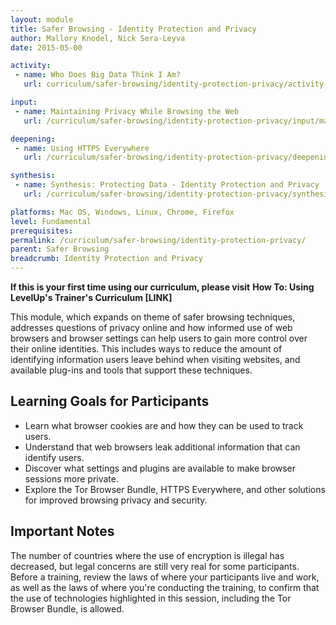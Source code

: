 ```yaml
---
layout: module
title: Safer Browsing - Identity Protection and Privacy
author: Mallory Knodel, Nick Sera-Leyva
date: 2015-05-00

activity:
 - name: Who Does Big Data Think I Am?
   url: curriculum/safer-browsing/identity-protection-privacy/activity-discussion/who-does-big-data-think-iam

input:
 - name: Maintaining Privacy While Browsing the Web
   url: /curriculum/safer-browsing/identity-protection-privacy/input/maintaining-privacy-while-browsing-web

deepening:
 - name: Using HTTPS Everywhere
   url: /curriculum/safer-browsing/identity-protection-privacy/deepening/using-https-everywhere

synthesis:
 - name: Synthesis: Protecting Data - Identity Protection and Privacy
   url: /curriculum/safer-browsing/identity-protection-privacy/synthesis/synthesis-identity-protection-privacy/

platforms: Mac OS, Windows, Linux, Chrome, Firefox
level: Fundamental
prerequisites:
permalink: /curriculum/safer-browsing/identity-protection-privacy/
parent: Safer Browsing
breadcrumb: Identity Protection and Privacy
---
```


**If this is your first time using our curriculum, please visit** **How To: Using LevelUp's Trainer's Curriculum [LINK]**

This module, which expands on theme of safer browsing techniques, addresses questions of privacy online and how informed use of web browsers and browser settings can help users to gain more control over their online identities. This includes ways to reduce the amount of identifying information users leave behind when visiting websites, and available plug-ins and tools that support these techniques.

## Learning Goals for Participants

- Learn what browser cookies are and how they can be used to track users.
- Understand that web browsers leak additional information that can identify users.
- Discover what settings and plugins are available to make browser sessions more private.
- Explore the Tor Browser Bundle, HTTPS Everywhere, and other solutions for improved browsing privacy and security.

## Important Notes

The number of countries where the use of encryption is illegal has decreased, but legal concerns are still very real for some participants. Before a training, review the laws of where your participants live and work, as well as the laws of where you're conducting the training, to confirm that the use of technologies highlighted in this session, including the Tor Browser Bundle, is allowed.

